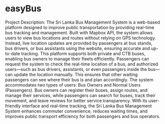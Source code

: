# easyBus

Project Description:
The Sri Lanka Bus Management System is a web-based platform designed to improve public transportation by providing real-time bus tracking and management. Built with Mapbox API, the system allows users to view bus locations and routes without relying on GPS technology. Instead, live location updates are provided by passengers at bus stands, bus drivers, or bus assistants using the website, ensuring accurate and up-to-date tracking.
This platform supports both private and CTB buses, enabling bus owners to manage their fleets efficiently. Passengers can request the system to check the real-time location of a bus, and authorized users—such as bus drivers, assistants, or even passengers inside the bus—can update the location manually. This ensures that other waiting passengers can see where their bus is and plan accordingly.
The system accommodates two types of users: Bus Owners and Normal Users (Passengers). Bus owners can register their buses, assign routes, and manage their services, while passengers can search for buses, track their movement, and leave reviews for better service transparency.
With its user-friendly interface and real-time tracking, the Sri Lanka Bus Management System enhances commuter convenience, reduces waiting times, and improves public transport efficiency for both passengers and bus operators.
